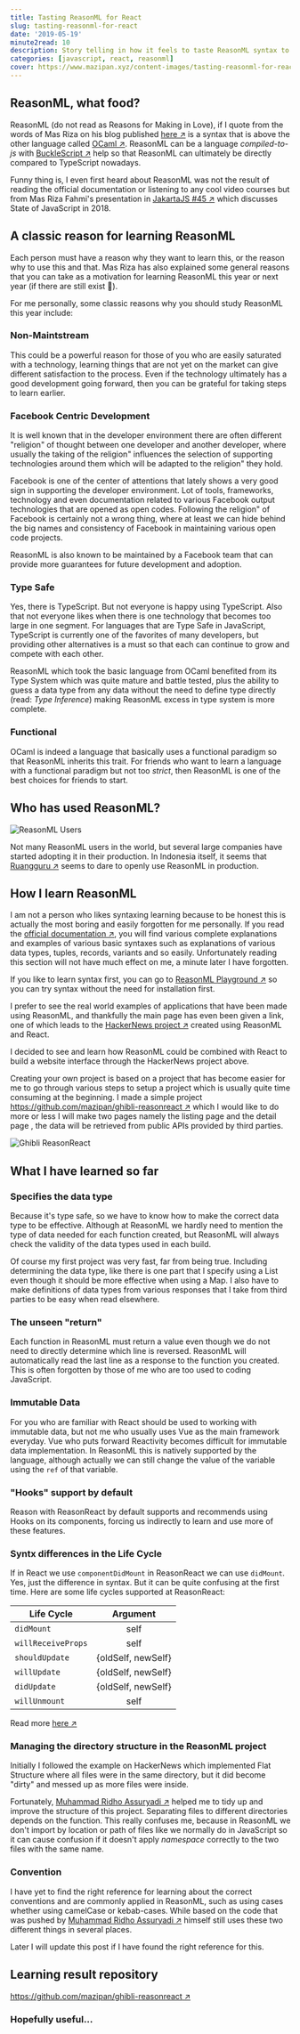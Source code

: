 ```yaml
---
title: Tasting ReasonML for React
slug: tasting-reasonml-for-react
date: '2019-05-19'
minute2read: 10
description: Story telling in how it feels to taste ReasonML syntax to build the user interface of a website
categories: [javascript, react, reasonml]
cover: https://www.mazipan.xyz/content-images/tasting-reasonml-for-react/reasonml-users.png
---
```


## ReasonML, what food?

ReasonML (do not read as Reasons for Making in Love), if I quote from the words of Mas Riza on his blog published [here ↗️](https://rizafahmi.com/2018/12/10/perkenalan-reasonml/) is a syntax that is above the other language called [OCaml ↗️](https://ocaml.org/). ReasonML can be a language *compiled-to-js* with [BuckleScript ↗️](https://bucklescript.github.io/) help so that ReasonML can ultimately be directly compared to TypeScript nowadays.

Funny thing is, I even first heard about ReasonML was not the result of reading the official documentation or listening to any cool video courses but from Mas Riza Fahmi's presentation in [JakartaJS #45 ↗️](https://www.meetup.com/JakartaJS/events/256965042/) which discusses State of JavaScript in 2018.

## A classic reason for learning ReasonML

Each person must have a reason why they want to learn this, or the reason why to use this and that. Mas Riza has also explained some general reasons that you can take as a motivation for learning ReasonML this year or next year (if there are still exist 🤣).

For me personally, some classic reasons why you should study ReasonML this year include:

### Non-Maintstream

This could be a powerful reason for those of you who are easily saturated with a technology, learning things that are not yet on the market can give different satisfaction to the process. Even if the technology ultimately has a good development going forward, then you can be grateful for taking steps to learn earlier.

### Facebook Centric Development

It is well known that in the developer environment there are often different "religion" of thought between one developer and another developer, where usually the taking of the religion" influences the selection of supporting technologies around them which will be adapted to the religion" they hold.

Facebook is one of the center of attentions that lately shows a very good sign in supporting the developer environment. Lot of tools, frameworks, technology and even documentation related to various Facebook output technologies that are opened as open codes. Following the religion" of Facebook is certainly not a wrong thing, where at least we can hide behind the big names and consistency of Facebook in maintaining various open code projects.

ReasonML is also known to be maintained by a Facebook team that can provide more guarantees for future development and adoption.

### Type Safe

Yes, there is TypeScript. But not everyone is happy using TypeScript. Also that not everyone likes when there is one technology that becomes too large in one segment. For languages that are Type Safe in JavaScript, TypeScript is currently one of the favorites of many developers, but providing other alternatives is a must so that each can continue to grow and compete with each other.

ReasonML which took the basic language from OCaml benefited from its Type System which was quite mature and battle tested, plus the ability to guess a data type from any data without the need to define type directly (read: *Type Inference*) making ReasonML excess in type system is more complete.

### Functional

OCaml is indeed a language that basically uses a functional paradigm so that ReasonML inherits this trait. For friends who want to learn a language with a functional paradigm but not too *strict*, then ReasonML is one of the best choices for friends to start.

## Who has used ReasonML?

<img v-lazyload src="/images/placeholder-1x1.png" data-src="/content-images/tasting-reasonml-for-react/reasonml-users.png" alt="ReasonML Users">

Not many ReasonML users in the world, but several large companies have started adopting it in their production. In Indonesia itself, it seems that [Ruangguru ↗️](https://career.ruangguru.com/) seems to dare to openly use ReasonML in production.

## How I learn ReasonML

I am not a person who likes syntaxing learning because to be honest this is actually the most boring and easily forgotten for me personally. If you read the [official documentation ↗️](https://reasonml.github.io/docs/en/overview), you will find various complete explanations and examples of various basic syntaxes such as explanations of various data types, tuples, records, variants and so easily. Unfortunately reading this section will not have much effect on me, a minute later I have forgotten.

If you like to learn syntax first, you can go to [ReasonML Playground ↗️](https://reasonml.github.io/en/try?rrjsx=true&reason=C4TwDgpgBATlC8UDeAoKUD2A7CAuKAllsADRpTADuG+AzsDEQOZnrAAWMEehxrUAMwwBXGHQbN+AggDceRUuVoEAHuMZYWSiHKz4F-CASbtg6yeSxF5fcsAh6o9DVvQQANjof7bbSh7lzTX4OAhh7b15FdCFRCMdnCxjZCHifaKdVNKcJYO1dbINyIxNgbMS89CscQt8Kf2IQINd6h1BsG0UAXwBuFE9gJwRkcg78AEYQ6nwAIgAmGZDObgmpETEoecXyaUCoSaVVWYX+Wi9HA7djU2PtqutVu0itw09dR78Anhe7djDsy6CdbZH7JOQA05ZbiOUFOc4Q4rXMrQ278aqpFH7KZtJqbE52BrtHATFC9FD9VJQYTDJAAOnptBIFD+4UxczJFMGwjAwwAFABbEAAJQgAGMAJQIAB8yHptMFItFTNCrMi4zJAypw25vNokqAA) so you can try syntax without the need for installation first.

I prefer to see the real world examples of applications that have been made using ReasonML, and thankfully the main page has even been given a link, one of which leads to the [HackerNews project ↗](https://github.com/reasonml-community/reason-react-hacker-news) created using ReasonML and React.

I decided to see and learn how ReasonML could be combined with React to build a website interface through the HackerNews project above.

Creating your own project is based on a project that has become easier for me to go through various steps to setup a project which is usually quite time consuming at the beginning. I made a simple project [https://github.com/mazipan/ghibli-reasonreact ↗️](https://github.com/mazipan/ghibli-reasonreact) which I would like to do more or less I will make two pages namely the listing page and the detail page , the data will be retrieved from public APIs provided by third parties.

<img v-lazyload src="/images/placeholder-1x1.png" data-src="https://github.com/mazipan/ghibli-reasonreact/raw/master/screenshoot.png" alt="Ghibli ReasonReact">

## What I have learned so far

### Specifies the data type

Because it's type safe, so we have to know how to make the correct data type to be effective. Although at ReasonML we hardly need to mention the type of data needed for each function created, but ReasonML will always check the validity of the data types used in each build.

Of course my first project was very fast, far from being true. Including determining the data type, like there is one part that I specify using a List even though it should be more effective when using a Map. I also have to make definitions of data types from various responses that I take from third parties to be easy when read elsewhere.

### The unseen "return"

Each function in ReasonML must return a value even though we do not need to directly determine which line is reversed. ReasonML will automatically read the last line as a response to the function you created. This is often forgotten by those of me who are too used to coding JavaScript.

### Immutable Data

For you who are familiar with React should be used to working with immutable data, but not me who usually uses Vue as the main framework everyday. Vue who puts forward Reactivity becomes difficult for immutable data implementation. In ReasonML this is natively supported by the language, although actually we can still change the value of the variable using the `ref` of that variable.

### "Hooks" support by default

Reason with ReasonReact by default supports and recommends using Hooks on its components, forcing us indirectly to learn and use more of these features.

### Syntx differences in the Life Cycle

If in React we use `componentDidMount` in ReasonReact we can use `didMount`. Yes, just the difference in syntax. But it can be quite confusing at the first time. Here are some life cycles supported at ReasonReact:

| Life Cycle             | Argument      |
| ---------------------- |:-------------:|
| `didMount`             | self          |
| `willReceiveProps`     | self          |
| `shouldUpdate`         | {oldSelf, newSelf} |
| `willUpdate`           | {oldSelf, newSelf} |
| `didUpdate`            | {oldSelf, newSelf} |
| `willUnmount`          | self          |

Read more [here ↗️](https://github.com/reasonml/reason-react/blob/master/docs/lifecycles.md)

### Managing the directory structure in the ReasonML project

Initially I followed the example on HackerNews which implemented Flat Structure where all files were in the same directory, but it did become "dirty" and messed up as more files were inside.

Fortunately, [Muhammad Ridho Assuryadi ↗️](https://github.com/muhammadridho) helped me to tidy up and improve the structure of this project. Separating files to different directories depends on the function. This really confuses me, because in ReasonML we don't import by location or path of files like we normally do in JavaScript so it can cause confusion if it doesn't apply *namespace* correctly to the two files with the same name.

### Convention

I have yet to find the right reference for learning about the correct conventions and are commonly applied in ReasonML, such as using cases whether using camelCase or kebab-cases. While based on the code that was pushed by [Muhammad Ridho Assuryadi ↗️](https://github.com/muhammadridho) himself still uses these two different things in several places.

Later I will update this post if I have found the right reference for this.

## Learning result repository

[https://github.com/mazipan/ghibli-reasonreact ↗️](https://github.com/mazipan/ghibli-reasonreact)

### Hopefully useful...